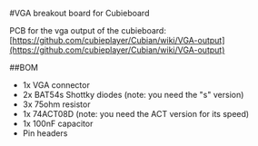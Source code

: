 #VGA breakout board for Cubieboard

PCB for the vga output of the cubieboard: [https://github.com/cubieplayer/Cubian/wiki/VGA-output](https://github.com/cubieplayer/Cubian/wiki/VGA-output)

##BOM
* 1x VGA connector
* 2x BAT54s Shottky diodes (note: you need the "s" version)
* 3x 75ohm resistor
* 1x 74ACT08D (note: you need the ACT version for its speed)
* 1x 100nF capacitor
* Pin headers
